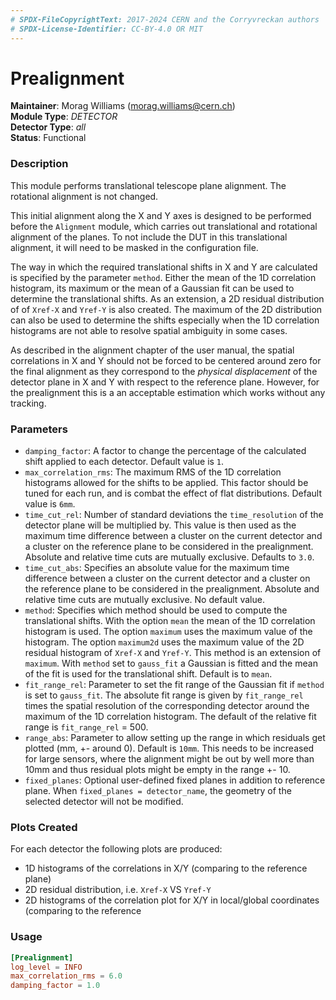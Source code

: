 ```yaml
---
# SPDX-FileCopyrightText: 2017-2024 CERN and the Corryvreckan authors
# SPDX-License-Identifier: CC-BY-4.0 OR MIT
---
```

# Prealignment
**Maintainer**: Morag Williams (<morag.williams@cern.ch>)   
**Module Type**: *DETECTOR*  
**Detector Type**: *all*  
**Status**: Functional   

### Description
This module performs translational telescope plane alignment. The rotational alignment is not changed.

This initial alignment along the X and Y axes is designed to be performed before the `Alignment` module, which carries out translational and rotational alignment of the planes. To not include the DUT in this translational alignment, it will need to be masked in the configuration file.

The way in which the required translational shifts in X and Y are calculated is specified by the parameter `method`.
Either the mean of the 1D correlation histogram, its maximum or the mean of a Gaussian fit can be used to determine the translational shifts. As an extension, a 2D residual distribution of of `Xref-X` and `Yref-Y` is also created. The maximum of the 2D distribution can also be used to determine the shifts especially when the 1D correlation histograms are not able to resolve spatial ambiguity in some cases. 

As described in the alignment chapter of the user manual, the spatial correlations in X and Y should not be forced to be centered around zero for the final alignment as they correspond to the *physical displacement* of the detector plane in X and Y with respect to the reference plane.
However, for the prealignment this is a an acceptable estimation which works without any tracking.

### Parameters
* `damping_factor`: A factor to change the percentage of the calculated shift applied to each detector. Default value is `1`.
* `max_correlation_rms`: The maximum RMS of the 1D correlation histograms allowed for the shifts to be applied. This factor should be tuned for each run, and is combat the effect of flat distributions. Default value is `6mm`.
* `time_cut_rel`: Number of standard deviations the `time_resolution` of the detector plane will be multiplied by. This value is then used as the maximum time difference between a cluster on the current detector and a cluster on the reference plane to be considered in the prealignment. Absolute and relative time cuts are mutually exclusive. Defaults to `3.0`.
* `time_cut_abs`: Specifies an absolute value for the maximum time difference between a cluster on the current detector and a cluster on the reference plane to be considered in the prealignment. Absolute and relative time cuts are mutually exclusive. No default value.
* `method`: Specifies which method should be used to compute the translational shifts. With the option `mean` the mean of the 1D correlation histogram is used. The option `maximum` uses the maximum value of the histogram. The option `maximum2d` uses the maximum value of the 2D residual histogram of `Xref-X` and `Yref-Y`. This method is an extension of `maximum`. With `method` set to `gauss_fit` a Gaussian is fitted and the mean of the fit is used for the translational shift. Default is to `mean`. 
* `fit_range_rel`: Parameter to set the fit range of the Gaussian fit if `method` is set to `gauss_fit`. The absolute fit range is given by `fit_range_rel` times the spatial resolution of the corresponding detector around the maximum of the 1D correlation histogram. The default of the relative fit range is `fit_range_rel` = 500.
* `range_abs`: Parameter to allow setting up the range in which residuals get plotted (mm, +- around 0). Default is `10mm`. This needs to be increased for large sensors, where the alignment might be out by well more than 10mm and thus residual plots might be empty in the range +- 10.
* `fixed_planes`: Optional user-defined fixed planes in addition to reference plane. When `fixed_planes = detector_name`, the geometry of the selected detector will not be modified.

### Plots Created

For each detector the following plots are produced:

* 1D histograms of the correlations in X/Y (comparing to the reference plane)
* 2D residual distribution, i.e. `Xref-X` VS `Yref-Y`
* 2D histograms of the correlation plot for X/Y in local/global coordinates (comparing to the reference

### Usage
```toml
[Prealignment]
log_level = INFO
max_correlation_rms = 6.0
damping_factor = 1.0
```

